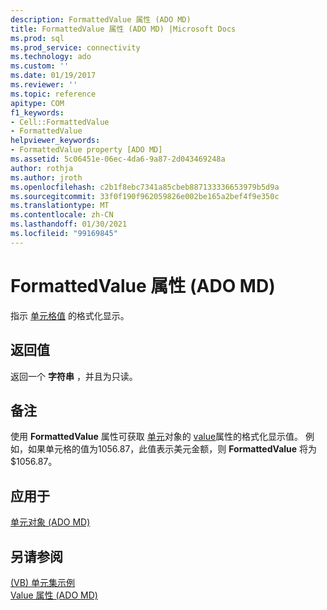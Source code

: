 ```yaml
---
description: FormattedValue 属性 (ADO MD)
title: FormattedValue 属性 (ADO MD) |Microsoft Docs
ms.prod: sql
ms.prod_service: connectivity
ms.technology: ado
ms.custom: ''
ms.date: 01/19/2017
ms.reviewer: ''
ms.topic: reference
apitype: COM
f1_keywords:
- Cell::FormattedValue
- FormattedValue
helpviewer_keywords:
- FormattedValue property [ADO MD]
ms.assetid: 5c06451e-06ec-4da6-9a87-2d043469248a
author: rothja
ms.author: jroth
ms.openlocfilehash: c2b1f8ebc7341a85cbeb887133336653979b5d9a
ms.sourcegitcommit: 33f0f190f962059826e002be165a2bef4f9e350c
ms.translationtype: MT
ms.contentlocale: zh-CN
ms.lasthandoff: 01/30/2021
ms.locfileid: "99169845"
---
```

# <a name="formattedvalue-property-ado-md"></a>FormattedValue 属性 (ADO MD)
指示 [单元格值](./cell-object-ado-md.md) 的格式化显示。  
  
## <a name="return-values"></a>返回值  
 返回一个 **字符串** ，并且为只读。  
  
## <a name="remarks"></a>备注  
 使用 **FormattedValue** 属性可获取 [单元](./cell-object-ado-md.md)对象的 [value](./value-property-ado-md.md)属性的格式化显示值。 例如，如果单元格的值为1056.87，此值表示美元金额，则 **FormattedValue** 将为 $1056.87。  
  
## <a name="applies-to"></a>应用于  
 [单元对象 (ADO MD)](./cell-object-ado-md.md)  
  
## <a name="see-also"></a>另请参阅  
 [ (VB) 单元集示例 ](./cellset-example-vb.md)   
 [Value 属性 (ADO MD)](./value-property-ado-md.md)